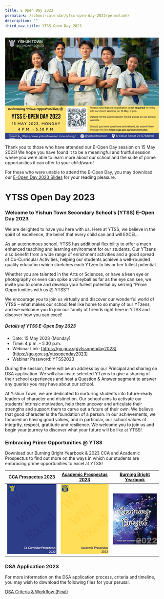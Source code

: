 ```yaml
---
title: E Open Day 2023
permalink: /school-calendar/ytss-open-day-2023/permalink/
description: ""
third_nav_title: YTSS Open Day 2023
---
```

![ytss e-open day 2023](/images/ytss%20e-open%20day%202023.jpeg)

Thank you to those who have attended our E-Open Day session on 15 May 2023! We hope you have found it to be a meaningful and fruitful session where you were able to learn more about our school and the suite of prime opportunities it can offer to your child/ward! 

For those who were unable to attend the E-Open Day, you may download our [E-Open Day 2023 Slides](https://drive.google.com/drive/folders/1qYf4We9WMiv5-1P0Gn53uwpe9RXkjp8d?usp=sharing) for your reading pleasure. 

# YTSS Open Day 2023


### Welcome to Yishun Town Secondary School’s (YTSS) E-Open Day 2023

We are delighted to have you here with us. Here at YTSS, we
believe in the spirit of excellence, the belief that every child can and will EXCEL.

As an autonomous school, YTSS has additional flexibility to offer a much enhanced teaching and learning environment for our students. Our YTzens also benefit from a wide range of enrichment activities and a good spread of Co-Curricular Activities, helping our students achieve a well-rounded quality education which stretches each YTzen to his or her fullest potential.

Whether you are talented in the Arts or Sciences, or have a keen eye or photography or even can spike a volleyball as far as the eye can see, we invite you to come and develop your fullest potential by seizing “Prime Opportunities with us @ YTSS”! 

We encourage you to join us virtually and discover our wonderful world of YTSS – what makes our school feel like home to so many of our YTzens, and we welcome you to join our family of friends right here in YTSS and discover how you can excel!


##### Details of YTSS E-Open Day 2023

* Date: 15 May 2023 (Monday)
* Time: 4 p.m. – 5.30 p.m. 
* Webinar Link: [https://go.gov.sg/ytssopenday2023](https://go.gov.sg/ytssopenday2023)
* Webinar Password: YTSS2023


During the session, there will be an address by our Principal and sharing on DSA application. We will also invite selected YTzens to give a sharing of their school experiences and host a Question &amp; Answer segment to answer any queries you may have about our school. 

At Yishun Town, we are dedicated to nurturing students into future-ready leaders of character and distinction. Our school aims to activate our students’ intrinsic motivation, help them uncover and articulate their strengths and support them to carve out a future of their own. We believe that good character is the foundation of a person. In our achievements, we focused on having good values, and in particular, our school values of integrity, respect, gratitude and resilience.
We welcome you to join us and begin your journey to discover what your future will be like at YTSS!

### Embracing Prime Opportunities @ YTSS 

Download our Burning Bright Yearbook & 2023 CCA and Academic Prospectus to find out more on the ways in which our students are embracing prime opportunities to excel at YTSS! 

| [CCA Prospectus 2023](https://drive.google.com/drive/folders/1xng5jiYmgK-woJihgKkM5vsz15OyxIN1) | [Academic Prospectus 2023](https://drive.google.com/drive/folders/1xng5jiYmgK-woJihgKkM5vsz15OyxIN1)| [Burning Bright Yearbook](https://drive.google.com/drive/folders/1xng5jiYmgK-woJihgKkM5vsz15OyxIN1) |
| -------- | -------- | -------- |
| ![](/images/cca%20prospectus%20cover%20picture.png)    | ![](/images/academic%20prospectus%20cover%20picture.png)   | ![](/images/burning%20bright%20yearbook%20cover%20pict.png)   |




### DSA Application 2023

For more information on the DSA application process, criteria and timeline, you may wish to download the following files for your perusal. 

[DSA Criteria & Workflow (Final)](/files/dsa%20criteria%20&%20workflow%202023%20(final).pdf)